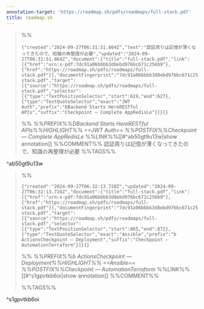 ```yaml
---
annotation-target: 'https://roadmap.sh/pdfs/roadmaps/full-stack.pdf'
title: roadmap.sh
---
```




>%%
>```annotation-json
>{"created":"2024-09-27T06:31:51.864Z","text":"認証周りは記憶が薄くなってきたので、知識の再整理が必要","updated":"2024-09-27T06:31:51.864Z","document":{"title":"full-stack.pdf","link":[{"href":"urn:x-pdf:7dc91a06bbbb3d8ebd976bc671c256b9"},{"href":"https://roadmap.sh/pdfs/roadmaps/full-stack.pdf"}],"documentFingerprint":"7dc91a06bbbb3d8ebd976bc671c256b9"},"uri":"https://roadmap.sh/pdfs/roadmaps/full-stack.pdf","target":[{"source":"https://roadmap.sh/pdfs/roadmaps/full-stack.pdf","selector":[{"type":"TextPositionSelector","start":619,"end":627},{"type":"TextQuoteSelector","exact":"JWT Auth","prefix":"DBackend Starts HereRESTful APIs","suffix":"Checkpoint — Complete AppRedisLe"}]}]}
>```
>%%
>*%%PREFIX%%DBackend Starts HereRESTful APIs%%HIGHLIGHT%% ==JWT Auth== %%POSTFIX%%Checkpoint — Complete AppRedisLe*
>%%LINK%%[[#^ab50gt9u13w|show annotation]]
>%%COMMENT%%
>認証周りは記憶が薄くなってきたので、知識の再整理が必要
>%%TAGS%%
>
^ab50gt9u13w


>%%
>```annotation-json
>{"created":"2024-09-27T06:32:13.728Z","updated":"2024-09-27T06:32:13.728Z","document":{"title":"full-stack.pdf","link":[{"href":"urn:x-pdf:7dc91a06bbbb3d8ebd976bc671c256b9"},{"href":"https://roadmap.sh/pdfs/roadmaps/full-stack.pdf"}],"documentFingerprint":"7dc91a06bbbb3d8ebd976bc671c256b9"},"uri":"https://roadmap.sh/pdfs/roadmaps/full-stack.pdf","target":[{"source":"https://roadmap.sh/pdfs/roadmaps/full-stack.pdf","selector":[{"type":"TextPositionSelector","start":865,"end":872},{"type":"TextQuoteSelector","exact":"Ansible","prefix":"b ActionsCheckpoint — Deployment","suffix":"Checkpoint — AutomationTerraform"}]}]}
>```
>%%
>*%%PREFIX%%b ActionsCheckpoint — Deployment%%HIGHLIGHT%% ==Ansible== %%POSTFIX%%Checkpoint — AutomationTerraform*
>%%LINK%%[[#^s1gpvtkb6oi|show annotation]]
>%%COMMENT%%
>
>%%TAGS%%
>
^s1gpvtkb6oi
